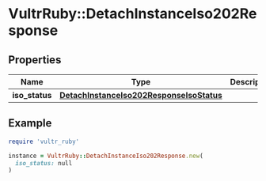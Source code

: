 # VultrRuby::DetachInstanceIso202Response

## Properties

| Name | Type | Description | Notes |
| ---- | ---- | ----------- | ----- |
| **iso_status** | [**DetachInstanceIso202ResponseIsoStatus**](DetachInstanceIso202ResponseIsoStatus.md) |  | [optional] |

## Example

```ruby
require 'vultr_ruby'

instance = VultrRuby::DetachInstanceIso202Response.new(
  iso_status: null
)
```


